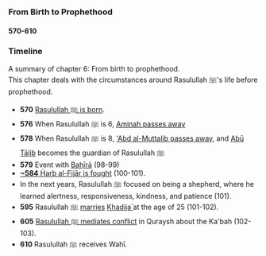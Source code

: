 ### From Birth to Prophethood
#### 570-610

### Timeline

A summary of chapter 6: From birth to prophethood.  
This chapter deals with the circumstances around Rasulullah ﷺ's life before prophethood.

- **570** [Rasulullah ﷺ is born](0570_zBirth).
- **576** When Rasulullah ﷺ is 6, [Aminah passes away](../bio/0549_Aminah)
- **578** When Rasulullah ﷺ is 8, ['Abd al-Muttalib passes away](../bio/0497_Abd_al_Muttalib), and [Abū Tālib](../bio/0535_Abu_Talib) becomes the guardian of Rasulullah ﷺ
- **579** Event with [Bahīrā](../bio/Bahira) (98-99)
- [**~584** Ḣarb al-Fijār is fought](0584_harb_al_fijar) (100-101).
- In the next years, Rasulullah ﷺ focused on being a shepherd, where he learned alertness, responsiveness, kindness, and patience (101).
- **595** Rasulullah ﷺ [marries](0595_marriage) [Khadijaؓ ](../bio/Khadija) at the age of 25 (101-102).
- **605** [Rasulullah ﷺ mediates conflict](0605_mediate) in Quraysh about the Ka'bah (102-103).
- **610** Rasulullah ﷺ receives Wahī.

<!-- ### People mentioned

[Abd al-Muttalib](../bio/0497_Abd al_Muttalib.html) — 95, 96, 98  
[Abdullah](../bio/0546_Abdullah.html) — 95, 98  
[Aminah](../bio/0549_Aminah.html) — 95-98  
[Thuwaybahؓ](../bio/Thuwaybah.html)   -->
